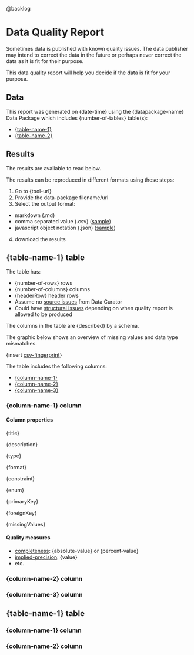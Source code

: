 @backlog

# Data Quality Report

Sometimes data is published with known quality issues. The data publisher may intend to correct the data in the future or perhaps never correct the data as it is fit for their purpose.

This data quality report will help you decide if the data is fit for your purpose.

## Data

This report was generated on {date-time} using the {datapackage-name} Data Package which includes {number-of-tables} table(s):

- [{table-name-1}](#{table-name-1})
- [{table-name-2}](#{table-name-2})

## Results

The results are available to read below.  

The results can be reproduced in different formats using these steps:

1. Go to {tool-url}
2. Provide the data-package filename/url
3. Select the output format:
  - markdown (.md)
  - comma separated value (.csv) ([sample](csv-results-sample-url "view sample csv results"))
  - javascript object notation (.json) ([sample](https://github.com/frictionlessdata/goodtables-py#report "view sample json results"))
4. download the results

## {table-name-1} table

The table has:

- {number-of-rows} rows
- {number-of-columns} columns
- {headerRow} header rows
- Assume no [source issues](https://github.com/frictionlessdata/goodtables-py#validation-against-source-checks) from Data Curator
- Could have [structural issues](https://github.com/frictionlessdata/goodtables-py#validation-against-structure-checks) depending on when quality report is allowed to be produced

The columns in the table are {described} by a schema.

The graphic below shows an overview of missing values and data type mismatches.

{insert [csv-fingerprint](http://setosa.io/blog/2014/08/03/csv-fingerprints/)}

The table includes the following columns:

- [{column-name-1}](#{column-name-1}) 
- [{column-name-2}](#{column-name-2})
- [{column-name-3}](#{column-name-3})

### {column-name-1} column

#### Column properties

{title}

{description}

{type}

{format}

{constraint}

{enum}

{primaryKey}

{foreignKey}

{missingValues}

#### Quality measures

- [completeness](http://dke.uqcloud.net/DataQualityPatterns/?page_id=167&cha_title=Completeness%20of%20optional%20attributes): {absolute-value} or {percent-value}
- [implied-precision](http://dke.uqcloud.net/DataQualityPatterns/?page_id=163&cha_title=Precision): {value}
- etc.


### {column-name-2} column

### {column-name-3} column

## {table-name-1} table

### {column-name-1} column

### {column-name-2} column
